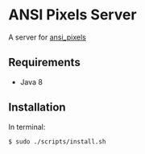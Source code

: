 ANSI Pixels Server
====================

A server for [ansi_pixels][]


Requirements
--------------

* Java 8


Installation
---------------

In terminal:

~~~~~~~~~~~~~~~~~~~~~~~~~~bash
$ sudo ./scripts/install.sh
~~~~~~~~~~~~~~~~~~~~~~~~~~


[ansi_pixels]: https://kui.github.io/ansi_pixels

